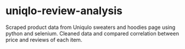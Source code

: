 # uniqlo-review-analysis
Scraped product data from Uniqulo sweaters and hoodies page using python and selenium. Cleaned data and compared correlation between price and reviews of each item. 
